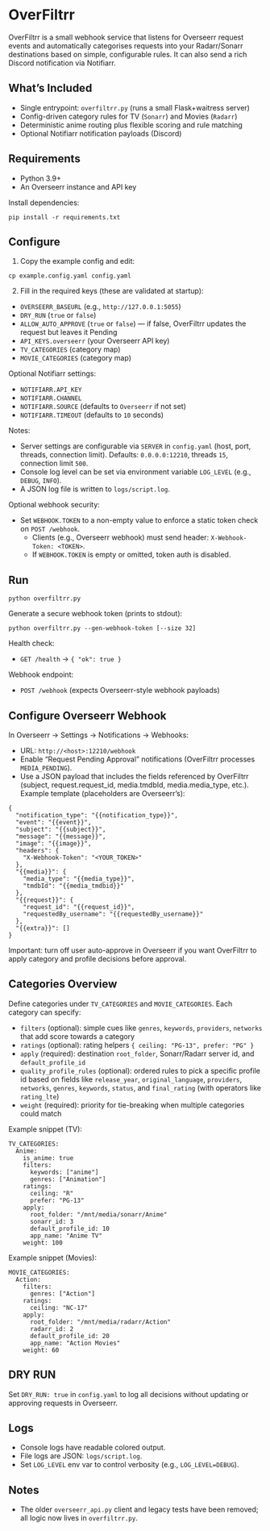 # OverFiltrr

OverFiltrr is a small webhook service that listens for Overseerr request events and automatically categorises requests into your Radarr/Sonarr destinations based on simple, configurable rules. It can also send a rich Discord notification via Notifiarr.

## What’s Included

- Single entrypoint: `overfiltrr.py` (runs a small Flask+waitress server)
- Config-driven category rules for TV (`Sonarr`) and Movies (`Radarr`)
- Deterministic anime routing plus flexible scoring and rule matching
- Optional Notifiarr notification payloads (Discord)

## Requirements

- Python 3.9+
- An Overseerr instance and API key

Install dependencies:

```
pip install -r requirements.txt
```

## Configure

1) Copy the example config and edit:

```
cp example.config.yaml config.yaml
```

2) Fill in the required keys (these are validated at startup):

- `OVERSEERR_BASEURL` (e.g., `http://127.0.0.1:5055`)
- `DRY_RUN` (`true` or `false`)
- `ALLOW_AUTO_APPROVE` (`true` or `false`) — if false, OverFiltrr updates the request but leaves it Pending
- `API_KEYS.overseerr` (your Overseerr API key)
- `TV_CATEGORIES` (category map)
- `MOVIE_CATEGORIES` (category map)

Optional Notifiarr settings:

- `NOTIFIARR.API_KEY`
- `NOTIFIARR.CHANNEL`
- `NOTIFIARR.SOURCE` (defaults to `Overseerr` if not set)
- `NOTIFIARR.TIMEOUT` (defaults to `10` seconds)

Notes:

- Server settings are configurable via `SERVER` in `config.yaml` (host, port, threads, connection limit). Defaults: `0.0.0.0:12210`, threads `15`, connection limit `500`.
- Console log level can be set via environment variable `LOG_LEVEL` (e.g., `DEBUG`, `INFO`).
- A JSON log file is written to `logs/script.log`.

Optional webhook security:

- Set `WEBHOOK.TOKEN` to a non-empty value to enforce a static token check on `POST /webhook`.
  - Clients (e.g., Overseerr webhook) must send header: `X-Webhook-Token: <TOKEN>`.
  - If `WEBHOOK.TOKEN` is empty or omitted, token auth is disabled.

## Run

```
python overfiltrr.py
```

Generate a secure webhook token (prints to stdout):

```
python overfiltrr.py --gen-webhook-token [--size 32]
```

Health check:

- `GET /health` → `{ "ok": true }`

Webhook endpoint:

- `POST /webhook` (expects Overseerr-style webhook payloads)

## Configure Overseerr Webhook

In Overseerr → Settings → Notifications → Webhooks:

- URL: `http://<host>:12210/webhook`
- Enable “Request Pending Approval” notifications (OverFiltrr processes `MEDIA_PENDING`).
- Use a JSON payload that includes the fields referenced by OverFiltrr (subject, request.request_id, media.tmdbId, media.media_type, etc.). Example template (placeholders are Overseerr’s):

```
{
  "notification_type": "{{notification_type}}",
  "event": "{{event}}",
  "subject": "{{subject}}",
  "message": "{{message}}",
  "image": "{{image}}",
  "headers": {
    "X-Webhook-Token": "<YOUR_TOKEN>"
  },
  "{{media}}": {
    "media_type": "{{media_type}}",
    "tmdbId": "{{media_tmdbid}}"
  },
  "{{request}}": {
    "request_id": "{{request_id}}",
    "requestedBy_username": "{{requestedBy_username}}"
  },
  "{{extra}}": []
}
```

Important: turn off user auto-approve in Overseerr if you want OverFiltrr to apply category and profile decisions before approval.

## Categories Overview

Define categories under `TV_CATEGORIES` and `MOVIE_CATEGORIES`. Each category can specify:

- `filters` (optional): simple cues like `genres`, `keywords`, `providers`, `networks` that add score towards a category
- `ratings` (optional): rating helpers `{ ceiling: "PG-13", prefer: "PG" }`
- `apply` (required): destination `root_folder`, Sonarr/Radarr server id, and `default_profile_id`
- `quality_profile_rules` (optional): ordered rules to pick a specific profile id based on fields like `release_year`, `original_language`, `providers`, `networks`, `genres`, `keywords`, `status`, and `final_rating` (with operators like `rating_lte`)
- `weight` (required): priority for tie-breaking when multiple categories could match

Example snippet (TV):

```
TV_CATEGORIES:
  Anime:
    is_anime: true
    filters:
      keywords: ["anime"]
      genres: ["Animation"]
    ratings:
      ceiling: "R"
      prefer: "PG-13"
    apply:
      root_folder: "/mnt/media/sonarr/Anime"
      sonarr_id: 3
      default_profile_id: 10
      app_name: "Anime TV"
    weight: 100
```

Example snippet (Movies):

```
MOVIE_CATEGORIES:
  Action:
    filters:
      genres: ["Action"]
    ratings:
      ceiling: "NC-17"
    apply:
      root_folder: "/mnt/media/radarr/Action"
      radarr_id: 2
      default_profile_id: 20
      app_name: "Action Movies"
    weight: 60
```

## DRY RUN

Set `DRY_RUN: true` in `config.yaml` to log all decisions without updating or approving requests in Overseerr.

## Logs

- Console logs have readable colored output.
- File logs are JSON: `logs/script.log`.
- Set `LOG_LEVEL` env var to control verbosity (e.g., `LOG_LEVEL=DEBUG`).

## Notes

- The older `overseerr_api.py` client and legacy tests have been removed; all logic now lives in `overfiltrr.py`.
